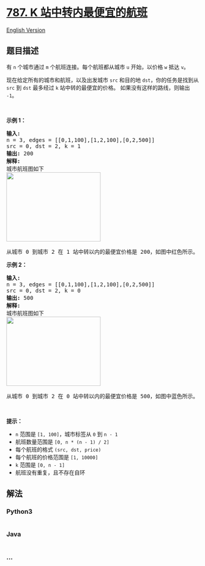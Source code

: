 # [787. K 站中转内最便宜的航班](https://leetcode-cn.com/problems/cheapest-flights-within-k-stops)

[English Version](https://github.com/yanglr/leetcode-ac/blob/master/assets/0700-0799/0787.Cheapest%20Flights%20Within%20K%20Stops/README_EN.md)

## 题目描述

<!-- 这里写题目描述 -->

<p>有 <code>n</code> 个城市通过 <code>m</code> 个航班连接。每个航班都从城市 <code>u</code> 开始，以价格 <code>w</code> 抵达 <code>v</code>。</p>

<p>现在给定所有的城市和航班，以及出发城市 <code>src</code> 和目的地 <code>dst</code>，你的任务是找到从 <code>src</code> 到 <code>dst</code> 最多经过 <code>k</code> 站中转的最便宜的价格。 如果没有这样的路线，则输出 <code>-1</code>。</p>

<p> </p>

<p><strong>示例 1：</strong></p>

<pre>
<strong>输入:</strong> 
n = 3, edges = [[0,1,100],[1,2,100],[0,2,500]]
src = 0, dst = 2, k = 1
<strong>输出:</strong> 200
<strong>解释:</strong> 
城市航班图如下
<img alt="" src="https://cdn.jsdelivr.net/gh/yanglr/leetcode-ac@master/assets/0700-0799/0787.Cheapest%20Flights%20Within%20K%20Stops/images/995.png" style="height: 180px; width: 246px;" />

从城市 0 到城市 2 在 1 站中转以内的最便宜价格是 200，如图中红色所示。</pre>

<p><strong>示例 2：</strong></p>

<pre>
<strong>输入:</strong> 
n = 3, edges = [[0,1,100],[1,2,100],[0,2,500]]
src = 0, dst = 2, k = 0
<strong>输出:</strong> 500
<strong>解释:</strong> 
城市航班图如下
<img alt="" src="https://cdn.jsdelivr.net/gh/yanglr/leetcode-ac@master/assets/0700-0799/0787.Cheapest%20Flights%20Within%20K%20Stops/images/995.png" style="height: 180px; width: 246px;" />

从城市 0 到城市 2 在 0 站中转以内的最便宜价格是 500，如图中蓝色所示。</pre>

<p> </p>

<p><strong>提示：</strong></p>

<ul>
	<li><code>n</code> 范围是 <code>[1, 100]</code>，城市标签从 <code>0</code> 到 <code>n</code><code> - 1</code></li>
	<li>航班数量范围是 <code>[0, n * (n - 1) / 2]</code></li>
	<li>每个航班的格式 <code>(src, </code><code>dst</code><code>, price)</code></li>
	<li>每个航班的价格范围是 <code>[1, 10000]</code></li>
	<li><code>k</code> 范围是 <code>[0, n - 1]</code></li>
	<li>航班没有重复，且不存在自环</li>
</ul>


## 解法

<!-- 这里可写通用的实现逻辑 -->

<!-- tabs:start -->

### **Python3**

<!-- 这里可写当前语言的特殊实现逻辑 -->

```python

```

### **Java**

<!-- 这里可写当前语言的特殊实现逻辑 -->

```java

```

### **...**

```

```

<!-- tabs:end -->
